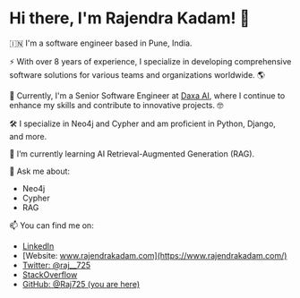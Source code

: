 # Hi there, I'm **Rajendra Kadam**! 👋

🇮🇳 I'm a software engineer based in Pune, India.

⚡ With over 8 years of experience, I specialize in developing comprehensive software solutions for various teams and organizations worldwide. 🌎

🔭 Currently, I'm a Senior Software Engineer at [Daxa AI](https://github.com/daxa-ai), where I continue to enhance my skills and contribute to innovative projects. 🤓

🛠️ I specialize in Neo4j and Cypher and am proficient in Python, Django, and more. 

🌱 I’m currently learning AI Retrieval-Augmented Generation (RAG).

💬 Ask me about:
* Neo4j
* Cypher
* RAG

📫 You can find me on:
* [LinkedIn](https://linkedin.com/in/Raj725)
* [Website: www.rajendrakadam.com](https://www.rajendrakadam.com/)
* [Twitter: @raj__725](https://twitter.com/raj__725)
* [StackOverflow](https://stackoverflow.com/users/6077914/rajendra-kadam)
* [GitHub: @Raj725 (you are here)](https://github.com/Raj725)
